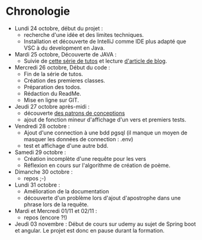 
# Chronologie #

- Lundi 24 octobre, début du projet :
    - recherche d'une idée et des limites techniques.
    - Installation et découverte de IntelliJ comme IDE plus adapté que VSC à du development en Java.
- Mardi 25 octobre, Découverte de JAVA :
    - Suivie de [cette série de tutos](https://www.youtube.com/watch?v=qWb_DsW0q2g&list=PLMS9Cy4Enq5LKYxJmD1ZIu3C7f3vA00hM) et lecture [d'article de blog](https://www.digitalocean.com/community/tutorials/public-static-void-main-string-args-java-main-method).
- Mercredi 26 octobre, Début du code :
    - Fin de la série de tutos.
    - Création des premieres classes.
    - Préparation des todos.
    - Rédaction du ReadMe.
    - Mise en ligne sur GIT.
- Jeudi 27 octobre après-midi :
    - découverte [des patrons de conceptions](https://refactoring.guru/fr/design-patterns/catalog)
    - ajout de fonction mineur d'affichage d'un vers et premiers tests.
- Vendredi 28 octobre :
    - Ajout d'une connection à une bdd pgsql (il manque un moyen de masquer les données de connection : .env)
    - test et affichage d'une autre bdd.
- Samedi 29 octobre :
    - Création incomplète d'une requête pour les vers
    - Réflexion en cours sur l'algorithme de création de poème.
- Dimanche 30 octobre : 
  - repos ;-)
- Lundi 31 octobre : 
  - Amélioration de la documentation
  - découverte d'un problème lors d'ajout d'apostrophe dans une phrase lors de la requête.
- Mardi et Mercredi  01/11 et 02/11 :
  - repos (encore ?!)
- Jeudi 03 novembre : Début de cours sur udemy au sujet de Spring boot et angular. Le projet est donc en pause durant la formation.